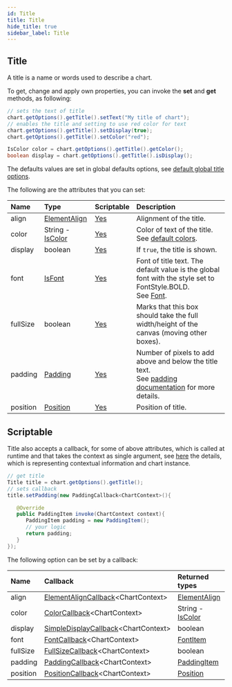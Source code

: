 ```yaml
---
id: Title
title: Title
hide_title: true
sidebar_label: Title
---
```


## Title

A title is a name or words used to describe a chart.

To get, change and apply own properties, you can invoke the **set** and **get** methods, as following:

```java
// sets the text of title
chart.getOptions().getTitle().setText("My title of chart");
// enables the title and setting to use red color for text
chart.getOptions().getTitle().setDisplay(true);
chart.getOptions().getTitle().setColor("red");

IsColor color = chart.getOptions().getTitle().getColor();
boolean display = chart.getOptions().getTitle().isDisplay();
```

The defaults values are set in global defaults options, see [default global title options](../defaults/DefaultsCharts#title).

The following are the attributes that you can set:

| Name | Type | Scriptable | Description
| :- | :- | :- | :-
| align | [ElementAlign](https://pepstock-org.github.io/Charba/6.2/org/pepstock/charba/client/enums/ElementAlign.html) | [Yes](#scriptable) | Alignment of the title.
| color | String - [IsColor](https://pepstock-org.github.io/Charba/6.2/org/pepstock/charba/client/colors/IsColor.html) | [Yes](#scriptable) | Color of text of the title.<br/>See [default colors](../defaults/DefaultsCharts#commons-charts-options). 
| display | boolean | [Yes](#scriptable) | If `true`, the title is shown.
| font | [IsFont](https://pepstock-org.github.io/Charba/6.2/org/pepstock/charba/client/options/IsFont.html) | [Yes](#scriptable) | Font of title text. The default value is the global font with the style set to FontStyle.BOLD.<br/>See [Font](../defaults/DefaultsCharts#font).
| fullSize | boolean | [Yes](#scriptable) | Marks that this box should take the full width/height of the canvas (moving other boxes).
| padding | [Padding](https://pepstock-org.github.io/Charba/6.2/org/pepstock/charba/client/configuration/Padding.html) | [Yes](#scriptable) | Number of pixels to add above and below the title text.<br/>See [padding documentation](Commons#padding) for more details.
| position | [Position](https://pepstock-org.github.io/Charba/6.2/org/pepstock/charba/client/enums/Position.html) | [Yes](#scriptable) | Position of title.

## Scriptable

Title also accepts a callback, for some of above attributes, which is called at runtime and that takes the context as single argument, see [here](ScriptableOptions#chart-context) the details, which is representing contextual information and chart instance.

```java
// get title
Title title = chart.getOptions().getTitle();
// sets callback
title.setPadding(new PaddingCallback<ChartContext>(){

   @Override
   public PaddingItem invoke(ChartContext context){
      PaddingItem padding = new PaddingItem(); 
      // your logic
      return padding;
   }
});
```

The following option can be set by a callback:

| Name | Callback | Returned types
| :- | :- | :- 
| align | [ElementAlignCallback](https://pepstock-org.github.io/Charba/6.2/org/pepstock/charba/client/callbacks/ElementAlignCallback.html)&lt;ChartContext&gt; | [ElementAlign](https://pepstock-org.github.io/Charba/6.2/org/pepstock/charba/client/enums/ElementAlign.html)
| color | [ColorCallback](https://pepstock-org.github.io/Charba/6.2/org/pepstock/charba/client/callbacks/ColorCallback.html)&lt;ChartContext&gt; | String - [IsColor](https://pepstock-org.github.io/Charba/6.2/org/pepstock/charba/client/colors/IsColor.html)
| display | [SimpleDisplayCallback](https://pepstock-org.github.io/Charba/6.2/org/pepstock/charba/client/callbacks/SimpleDisplayCallback.html)&lt;ChartContext&gt; | boolean
| font | [FontCallback](https://pepstock-org.github.io/Charba/6.2/org/pepstock/charba/client/callbacks/FontCallback.html)&lt;ChartContext&gt; | [FontItem](https://pepstock-org.github.io/Charba/6.2/org/pepstock/charba/client/items/FontItem.html)
| fullSize | [FullSizeCallback](https://pepstock-org.github.io/Charba/6.2/org/pepstock/charba/client/callbacks/FullSizeCallback.html)&lt;ChartContext&gt; | boolean
| padding | [PaddingCallback](https://pepstock-org.github.io/Charba/6.2/org/pepstock/charba/client/callbacks/PaddingCallback.html)&lt;ChartContext&gt; | [PaddingItem](https://pepstock-org.github.io/Charba/6.2/org/pepstock/charba/client/items/PaddingItem.html)
| position | [PositionCallback](https://pepstock-org.github.io/Charba/6.2/org/pepstock/charba/client/callbacks/PositionCallback.html)&lt;ChartContext&gt; | [Position](https://pepstock-org.github.io/Charba/6.2/org/pepstock/charba/client/enums/Position.html)
